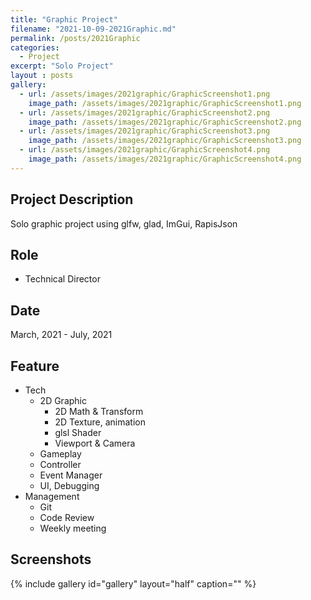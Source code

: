 ```yaml
---
title: "Graphic Project"
filename: "2021-10-09-2021Graphic.md"
permalink: /posts/2021Graphic
categories:
  - Project
excerpt: "Solo Project"
layout : posts
gallery:
  - url: /assets/images/2021graphic/GraphicScreenshot1.png
    image_path: /assets/images/2021graphic/GraphicScreenshot1.png
  - url: /assets/images/2021graphic/GraphicScreenshot2.png
    image_path: /assets/images/2021graphic/GraphicScreenshot2.png
  - url: /assets/images/2021graphic/GraphicScreenshot3.png
    image_path: /assets/images/2021graphic/GraphicScreenshot3.png
  - url: /assets/images/2021graphic/GraphicScreenshot4.png
    image_path: /assets/images/2021graphic/GraphicScreenshot4.png
---
```


## Project Description

Solo graphic project using glfw, glad, ImGui, RapisJson

## Role

- Technical Director

## Date

March, 2021 - July, 2021

## Feature

- Tech
  - 2D Graphic
    - 2D Math & Transform
    - 2D Texture, animation
    - glsl Shader
    - Viewport & Camera
  - Gameplay
  - Controller
  - Event Manager
  - UI, Debugging
- Management
  - Git
  - Code Review
  - Weekly meeting

## Screenshots
{% include gallery id="gallery" layout="half" caption="" %}
